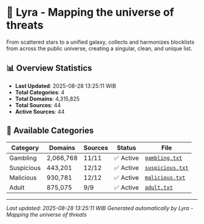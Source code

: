 # 🌌 Lyra - Mapping the universe of threats

From scattered stars to a unified galaxy, collects and harmonizes blocklists from across the public universe, creating a singular, clean, and unique list.

## 📊 Overview Statistics

- **Last Updated**: 2025-08-28 13:25:11 WIB
- **Total Categories**: 4
- **Total Domains**: 4,315,825
- **Total Sources**: 44
- **Active Sources**: 44

## 📂 Available Categories

| Category | Domains | Sources | Status | File |
|----------|---------|---------|--------|------|
| Gambling | 2,066,768 | 11/11 | ✅ Active | [`gambling.txt`](blocklist/gambling.txt) |
| Suspicious | 443,201 | 12/12 | ✅ Active | [`suspicious.txt`](blocklist/suspicious.txt) |
| Malicious | 930,781 | 12/12 | ✅ Active | [`malicious.txt`](blocklist/malicious.txt) |
| Adult | 875,075 | 9/9 | ✅ Active | [`adult.txt`](blocklist/adult.txt) |


---

*Last updated: 2025-08-28 13:25:11 WIB*
*Generated automatically by Lyra - Mapping the universe of threats*
